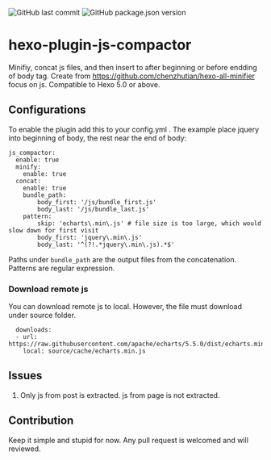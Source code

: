 ![GitHub last commit](https://img.shields.io/github/last-commit/neoalienson/hexo-plugin-js-compactor )
![GitHub package.json version](https://img.shields.io/github/package-json/v/neoalienson/hexo-plugin-js-compactor)
  
# hexo-plugin-js-compactor
Minifiy, concat js files,  and then insert to after beginning or before endding of body tag.
Create from https://github.com/chenzhutian/hexo-all-minifier focus on js. Compatible to Hexo 5.0 or above.

## Configurations

To enable the plugin add this to your config.yml . The example place jquery into beginning of body, the rest near the end of body:
```
js_compactor:
  enable: true
  minify:
    enable: true
  concat:
    enable: true
    bundle_path:
        body_first: '/js/bundle_first.js'
        body_last: '/js/bundle_last.js'
    pattern:
        skip: 'echarts\.min\.js' # file size is too large, which would slow down for first visit
        body_first: 'jquery\.min\.js'
        body_last: '^(?!.*jquery\.min\.js).*$'    
```

Paths under `bundle_path` are the output files from the concatenation. Patterns are regular expression.

### Download remote js

You can download remote js to local. However, the file must download under source folder.

```
  downloads:
  - url: https://raw.githubusercontent.com/apache/echarts/5.5.0/dist/echarts.min.js
    local: source/cache/echarts.min.js

```

## Issues

1. Only js from post is extracted. js from page is not extracted.

## Contribution

Keep it simple and stupid for now. Any pull request is welcomed and will reviewed.